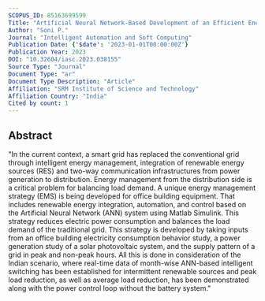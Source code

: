 ```yaml
---
SCOPUS_ID: 85163699599
Title: "Artificial Neural Network-Based Development of an Efficient Energy Management Strategy for Office Building"
Author: "Soni P."
Journal: "Intelligent Automation and Soft Computing"
Publication Date: {'$date': '2023-01-01T00:00:00Z'}
Publication Year: 2023
DOI: "10.32604/iasc.2023.038155"
Source Type: "Journal"
Document Type: "ar"
Document Type Description: "Article"
Affiliation: "SRM Institute of Science and Technology"
Affiliation Country: "India"
Cited by count: 1
---
```


## Abstract
"In the current context, a smart grid has replaced the conventional grid through intelligent energy management, integration of renewable energy sources (RES) and two-way communication infrastructures from power generation to distribution. Energy management from the distribution side is a critical problem for balancing load demand. A unique energy management strategy (EMS) is being developed for office building equipment. That includes renewable energy integration, automation, and control based on the Artificial Neural Network (ANN) system using Matlab Simulink. This strategy reduces electric power consumption and balances the load demand of the traditional grid. This strategy is developed by taking inputs from an office building electricity consumption behavior study, a power generation study of a solar photovoltaic system, and the supply pattern of a grid in peak and non-peak hours. All this is done in consideration of the Indian scenario, where real-time data of month-wise ANN-based intelligent switching has been established for intermittent renewable sources and peak load reduction, as well as average load reduction, has been demonstrated along with the power control loop without the battery system."
